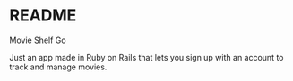# README

Movie Shelf Go

Just an app made in Ruby on Rails that lets you sign up with an account to track and manage movies.
